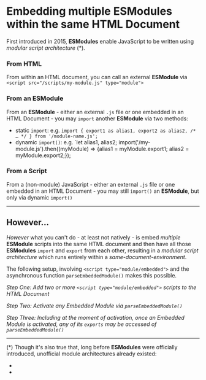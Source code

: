 # Embedding multiple ESModules within the same HTML Document

First introduced in 2015, **ESModules** enable JavaScript to be written using _modular script architecture_ (*).

### From HTML
From within an HTML document, you can call an external **ESModule** via `<script src="/scripts/my-module.js" type="module">`

### From an ESModule
From an **ESModule** - either an external `.js` file or one embedded in an HTML Document - you may `import` another **ESModule** via two methods:

 - static `import`: e.g. `import { export1 as alias1, export2 as alias2, /* … */ } from '/module-name.js';`
 - dynamic `import()`: e.g. `let alias1, alias2; import('/my-module.js').then((myModule) => {alias1 = myModule.export1; alias2 = myModule.export2;});

### From a Script
From a (non-module) JavaScript - either an external `.js` file or one embedded in an HTML Document - you may still `import()` an **ESModule**, but only via dynamic `import()`

______

## However...

_However_ what you can't do - at least not natively - is embed _multiple_ **ESModule** scripts into the same HTML document and then have all those **ESModules** `import` and `export` from each other, resulting in a _modular script architecture_ which runs entirely within a _same-document-environment_.

The following setup, involving `<script type="module/embedded">` and the asynchronous function `parseEmbeddedModule()` makes this possible.

*Step One:* _Add two or more `<script type="module/embedded">` scripts to the HTML Document_

*Step Two:* _Activate any Embedded Module via `parseEmbeddedModule()`_

*Step Three:* _Including at the moment of activation, once an Embedded Module is activated, any of its `exports` may be accessed of `parseEmbeddedModule()`_


__________

(*) Though it's also true that, long before **ESModules** were officially introduced, unofficial module architectures already existed:

 -
 -
